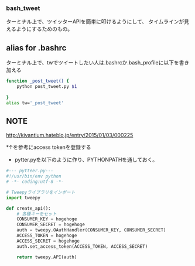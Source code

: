 ### bash_tweet

ターミナル上で、ツイッターAPIを簡単に叩けるようにして、
タイムラインが見えるようにするためのもの。

## alias for .bashrc

ターミナル上で、twでツイートしたい人は.bashrcか.bash_profileに以下を書き加える
```bash
function _post_tweet() {
    python post_tweet.py $1
    
}
alias tw='_post_tweet'
```
## NOTE

http://kivantium.hateblo.jp/entry/2015/01/03/000225

*↑を参考にaccess tokenを登録する

* pytter.pyを以下のように作り、PYTHONPATHを通しておく。
```python
#--- pytteer.py---
#!/usr/bin/env python
# -*- coding:utf-8 -*-

# Tweepyライブラリをインポート
import tweepy

def create_api():
    # 各種キーをセット
    CONSUMER_KEY = hogehoge
    CONSUMER_SECRET = hogehoge
    auth = tweepy.OAuthHandler(CONSUMER_KEY, CONSUMER_SECRET)
    ACCESS_TOKEN = hogehoge
    ACCESS_SECRET = hogehoge
    auth.set_access_token(ACCESS_TOKEN, ACCESS_SECRET)

    return tweepy.API(auth)
```